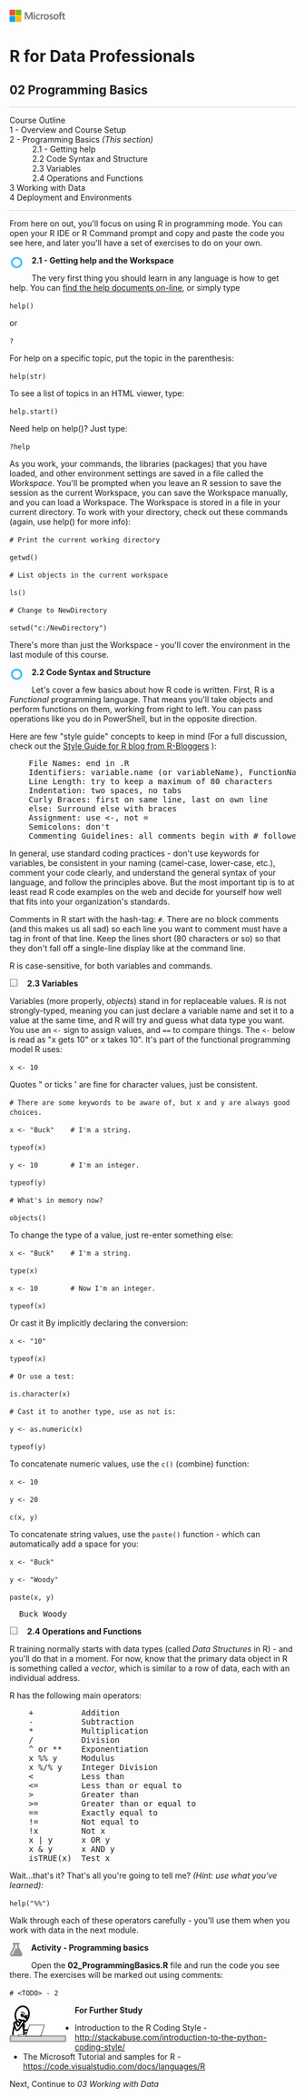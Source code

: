 ![](graphics/solutions-microsoft-logo-small.png)

# R for Data Professionals

## 02 Programming Basics

<p style="border-bottom: 1px solid lightgrey;"></p>

<dl>
  <dt>Course Outline</dt>
  <dt>1 - Overview and Course Setup</dt>
  <dt>2 - Programming Basics <i>(This section)</i></dt>
    <dd>2.1 - Getting help</dd>
    <dd>2.2 Code Syntax and Structure</dd>
    <dd>2.3 Variables<dd>
    <dd>2.4 Operations and Functions<dd>
  <dt>3 Working with Data</dt>
  <dt>4 Deployment and Environments</dt>
<dl>

<p style="border-bottom: 1px solid lightgrey;"></p>

From here on out, you'll focus on using R in programming mode. You can open your R IDE or R Command prompt and copy and paste the code you see here, and later you'll have a set of exercises to do on your own.

<p><img style="float: left; margin: 0px 15px 15px 0px;" src="./graphics/cortanalogo.png"><b>2.1 - Getting help and the Workspace</b></p>

The very first thing you should learn in any language is how to get help. You can [find the help documents on-line](https://mran.microsoft.com/documents/getting-started), or simply type
 
`help()`

or 

`?`
 
For help on a specific topic, put the topic in the parenthesis:
 
 `help(str)`

 To see a list of topics in an HTML viewer, type:

 `help.start()`

Need help on help()? Just type:

`?help`

As you work, your commands, the libraries (packages) that you have loaded, and other environment settings are saved in a file called the *Workspace*. You'll be prompted when you leave an R session to save the session as the current Workspace, you can save the Workspace manually, and you can load a Workspace. The Workspace is stored in a file in your current directory. To work with your directory, check out these commands (again, use help() for more info):

`# Print the current working directory`

`getwd()`

`# List objects in the current workspace`

`ls()`

`# Change to NewDirectory`

`setwd("c:/NewDirectory")`

There's more than just the Workspace - you'll cover the environment in the last module of this course. 

<p><img style="float: left; margin: 0px 15px 15px 0px;" src="./graphics/cortanalogo.png"><b>2.2 Code Syntax and Structure</b></p>

Let's cover a few basics about how R code is written. First, R is a *Functional* programming language. That means you'll take objects and perform functions on them, working from right to left. You can pass operations like you do in PowerShell, but in the opposite direction.

Here are few "style guide" concepts to keep in mind (For a full discussion, check out the [Style Guide for R blog from R-Bloggers](https://www.r-bloggers.com/r-style-guide/) ):

<pre>
    File Names: end in .R
    Identifiers: variable.name (or variableName), FunctionName, kConstantName
    Line Length: try to keep a maximum of 80 characters
    Indentation: two spaces, no tabs
    Curly Braces: first on same line, last on own line
    else: Surround else with braces
    Assignment: use <-, not =
    Semicolons: don't
    Commenting Guidelines: all comments begin with # followed by a space; inline comments need two spaces before  the #
</pre>

In general, use standard coding practices - don't use keywords for variables, be consistent in your naming (camel-case, lower-case, etc.), comment your code clearly, and understand the general syntax of your language, and follow the principles above. But the most important tip is to at least read R code examples on the web and decide for yourself how well that fits into your organization's standards.

Comments in R start with the hash-tag: `#`. There are no block comments (and this makes us all sad) so each line you want to comment must have a tag in front of that line. Keep the lines short (80 characters or so) so that they don't fall off a single-line display like at the command line.

R is case-sensitive, for both variables and commands. 

<p><img style="float: left; margin: 0px 15px 15px 0px;" src="./graphics/checkbox.png"><b>2.3 Variables</b></p>

Variables (more properly, *objects*) stand in for replaceable values. R is not strongly-typed, meaning you can just declare a variable name and set it to a value at the same time, and R will try and guess what data type you want. You use an `<-` sign to assign values, and `==` to compare things. The `<-` below is read as "x gets 10" or x takes 10". It's part of the functional programming model R uses:

`x <- 10`

Quotes \" or ticks \' are fine for character values, just be consistent.

`# There are some keywords to be aware of, but x and y are always good choices.`

`x <- "Buck"    # I'm a string.`

`typeof(x)`

`y <- 10        # I'm an integer.`

`typeof(y)`

`# What's in memory now?`

`objects()`

To change the type of a value, just re-enter something else:

`x <- "Buck"    # I'm a string.`

`type(x)`

`x <- 10        # Now I'm an integer.`

`typeof(x)`

Or cast it By implicitly declaring the conversion:

`x <- "10"`

`typeof(x)`

`# Or use a test:`

`is.character(x)`

`# Cast it to another type, use as not is:`

`y <- as.numeric(x)`

`typeof(y)`

To concatenate numeric values, use the `c()` (combine) function:

`x <- 10`

`y <- 20`

`c(x, y)`

To concatenate string values, use the `paste()` function - which can automatically add a space for you:

`x <- "Buck"`

`y <- "Woody"`

`paste(x, y)`

<pre>
  Buck Woody
</pre>

<p><img style="float: left; margin: 0px 15px 15px 0px;" src="./graphics/checkbox.png"><b>2.4 Operations and Functions</b></p>

R training normally starts with data types (called *Data Structures* in R) - and you'll do that in a moment. For now, know that the primary data object in R is something called a *vector*, which is similar to a row of data, each with an individual address.  

R has the following main operators:

<pre>
    +          Addition
    -          Subtraction
    *          Multiplication
    /          Division
    ^ or **	   Exponentiation
    x %% y     Modulus
    x %/% y    Integer Division
    <          Less than
    <=         Less than or equal to
    >          Greater than
    >=         Greater than or equal to
    ==         Exactly equal to
    !=         Not equal to
    !x 	       Not x
    x | y      x OR y
    x & y      x AND y
    isTRUE(x)  Test x
</pre>

Wait...that's it? That's all you're going to tell me? *(Hint: use what you've learned):*

`help("%%")`

Walk through each of these operators carefully - you'll use them when you work with data in the next module.

<p><img style="float: left; margin: 0px 15px 15px 0px;" src="./graphics/aml-logo.png"><b>Activity - Programming basics</b></p>

Open the **02_ProgrammingBasics.R** file and run the code you see there. The exercises will be marked out using comments:

`# <TODO> - 2`

<p><img style="float: left; margin: 0px 15px 15px 0px;" src="./graphics/thinking.jpg"><b>For Further Study</b></p>

- Introduction to the R Coding Style - http://stackabuse.com/introduction-to-the-python-coding-style/
- The Microsoft Tutorial and samples for R - https://code.visualstudio.com/docs/languages/R 

Next, Continue to *03 Working with Data*
